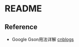 # README

## Reference

* Google Gson用法详解 [cnblogs](https://www.cnblogs.com/three-fighter/p/13019694.html)